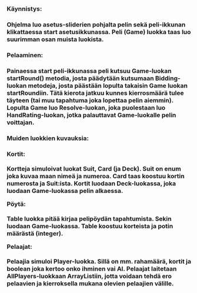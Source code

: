 <h3>
Käynnistys:
<h3>
<p>
Ohjelma luo asetus-sliderien pohjalta pelin sekä peli-ikkunan klikattaessa start asetusikkunassa.
Peli (Game) luokka taas luo suurimman osan muista luokista.
</p>

<h3>
Pelaaminen:
<h3>
<p>
Painaessa start peli-ikkunassa peli kutsuu Game-luokan startRound() metodia, josta päädytään kutsumaan Bidding-
luokan metodeja, josta päästään lopulta takaisin Game luokan startRoundiin. Tätä kierota jatkuu kunnes kierrosmäärä
tulee täyteen (tai muu tapahtuma joka lopettaa pelin aiemmin). Lopulta Game luo Resolve-luokan, joka puolestaan luo
HandRating-luokan, jotka palauttavat Game-luokalle pelin voittajan.
</p>

<h3>
Muiden luokkien kuvauksia:
<h3>
<p>
<div><b>Kortit:</b></div><br>
Kortteja simuloivat luokat Suit, Card (ja Deck). Suit on enum joka kuvaa maan nimeä ja numeroa. Card taas koostuu
kortin numerosta ja Suit:ista. Kortit luodaan Deck-luokassa, joka luodaan Game-luokassa pelin alkaessa.
</p>
<p>
<div><b>Pöytä:</b></div><br>
Table luokka pitää kirjaa pelipöydän tapahtumista. Sekin luodaan Game-luokassa. Table koostuu korteista ja potin
määrästä (integer).
</p>
<p>
<div><b>Pelaajat:</b></div><br>
Pelaajia simuloi Player-luokka. Sillä on mm. rahamäärä, kortit ja boolean joka kertoo onko ihminen vai AI. 
Pelaajat laitetaan AllPlayers-luokkaan ArrayListiin, jotta voidaan tehdä ero pelaavien ja kierroksella mukana
olevien pelaajien välille.
</p>
